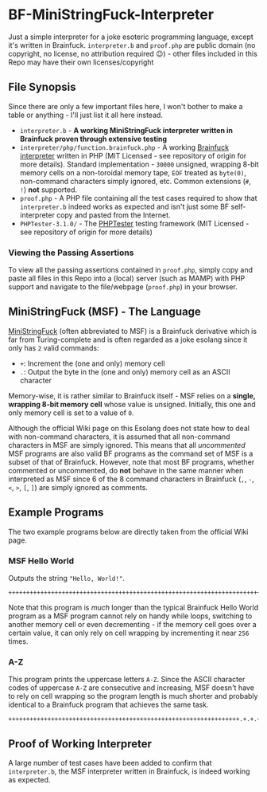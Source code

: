 # BF-MiniStringFuck-Interpreter

Just a simple interpreter for a joke esoteric programming language, except it's written in Brainfuck.  `interpreter.b` and `proof.php` are public domain (no copyright, no license, no attribution required :wink:) - other files included in this Repo may have their own licenses/copyright

## File Synopsis

Since there are only a few important files here, I won't bother to make a table or anything - I'll just list it all here instead.

- `interpreter.b` - **A working MiniStringFuck interpreter written in Brainfuck proven through extensive testing**
- `interpreter/php/function.brainfuck.php` - A working [Brainfuck interpreter](https://github.com/DonaldKellett/Brainfuck) written in PHP (MIT Licensed - see repository of origin for more details).  Standard implementation - `30000` unsigned, wrapping 8-bit memory cells on a non-toroidal memory tape, `EOF` treated as `byte(0)`, non-command characters simply ignored, etc.  Common extensions (`#`, `!`) **not** supported.
- `proof.php` - A PHP file containing all the test cases required to show that `interpreter.b` indeed works as expected and isn't just some BF self-interpreter copy and pasted from the Internet.
- `PHPTester-3.1.0/` - The [PHPTester](https://github.com/DonaldKellett/PHPTester) testing framework (MIT Licensed - see repository of origin for more details)

### Viewing the Passing Assertions

To view all the passing assertions contained in `proof.php`, simply copy and paste all files in this Repo into a (local) server (such as MAMP) with PHP support and navigate to the file/webpage (`proof.php`) in your browser.

## MiniStringFuck (MSF) - The Language

[MiniStringFuck](http://esolangs.org/wiki/MiniStringFuck) (often abbreviated to MSF) is a Brainfuck derivative which is far from Turing-complete and is often regarded as a joke esolang since it only has `2` valid commands:

- `+`: Increment the (one and only) memory cell
- `.`: Output the byte in the (one and only) memory cell as an ASCII character

Memory-wise, it is rather similar to Brainfuck itself - MSF relies on a **single, wrapping 8-bit memory cell** whose value is unsigned.  Initially, this one and only memory cell is set to a value of `0`.

Although the official Wiki page on this Esolang does not state how to deal with non-command characters, it is assumed that all non-command characters in MSF are simply ignored.  This means that all *uncommented* MSF programs are also valid BF programs as the command set of MSF is a subset of that of Brainfuck.  However, note that most BF programs, whether commented or uncommented, do **not** behave in the same manner when interpreted as MSF since 6 of the 8 command characters in Brainfuck (`,`, `-`, `<`, `>`, `[`, `]`) are simply ignored as comments.

## Example Programs

The two example programs below are directly taken from the official Wiki page.

### MSF Hello World

Outputs the string `"Hello, World!"`.

```ministringfuck
++++++++++++++++++++++++++++++++++++++++++++++++++++++++++++++++++++++++.+++++++++++++++++++++++++++++.+++++++..+++.+++++++++++++++++++++++++++++++++++++++++++++++++++++++++++++++++++++++++++++++++++++++++++++++++++++++++++++++++++++++++++++++++++++++++++++++++++++++++++++++++++++++++++++++++++++++++++++.++++++++++++++++++++++++++++++++++++++++++++++++++++++++++++++++++++++++++++++++++++++++++++++++++++++++++++++++++++++++++++++++++++++++++++++++++++++++++++++++++++++++++++++++++++++++++++++++++++++++++++++++++++++++++++++++++++++++++++++++++++.+++++++++++++++++++++++++++++++++++++++++++++++++++++++.++++++++++++++++++++++++.+++.++++++++++++++++++++++++++++++++++++++++++++++++++++++++++++++++++++++++++++++++++++++++++++++++++++++++++++++++++++++++++++++++++++++++++++++++++++++++++++++++++++++++++++++++++++++++++++++++++++++++++++++++++++++++++++++++++++++++++++++++++++++++++.++++++++++++++++++++++++++++++++++++++++++++++++++++++++++++++++++++++++++++++++++++++++++++++++++++++++++++++++++++++++++++++++++++++++++++++++++++++++++++++++++++++++++++++++++++++++++++++++++++++++++++++++++++++++++++++++++++++++++++++++++++++++.+++++++++++++++++++++++++++++++++++++++++++++++++++++++++++++++++++++++++++++++++++++++++++++++++++++++++++++++++++++++++++++++++++++++++++++++++++++++++++++++++++++++++++++++++++++++++++++.
```

Note that this program is *much* longer than the typical Brainfuck Hello World program as a MSF program cannot rely on handy while loops, switching to another memory cell or even decrementing - if the memory cell goes over a certain value, it can only rely on cell wrapping by incrementing it near `256` times.

### A-Z

This program prints the uppercase letters `A-Z`.  Since the ASCII character codes of uppercase `A-Z` are consecutive and increasing, MSF doesn't have to rely on cell wrapping so the program length is much shorter and probably identical to a Brainfuck program that achieves the same task.

```ministringfuck
+++++++++++++++++++++++++++++++++++++++++++++++++++++++++++++++++.+.+.+.+.+.+.+.+.+.+.+.+.+.+.+.+.+.+.+.+.+.+.+.+.+.
```

## Proof of Working Interpreter

A large number of test cases have been added to confirm that `interpreter.b`, the MSF interpreter written in Brainfuck, is indeed working as expected.
